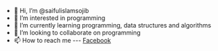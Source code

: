 - 👋 Hi, I’m @saifulislamsojib
- 👀 I’m interested in programming
- 🌱 I’m currently learning programming, data structures and algorithms
- 💞️ I’m looking to collaborate on programming
- 📫 How to reach me --- [Facebook](https://www.facebook.com/saifulsojib.bd)

<!---
saifulislamsojib/saifulislamsojib is a ✨ special ✨ repository because its `README.md` (this file) appears on your GitHub profile.
You can click the Preview link to take a look at your changes.
--->
